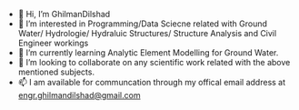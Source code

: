 - 👋 Hi, I’m GhilmanDilshad
- 👀 I’m interested in Programming/Data Sciecne related with Ground Water/ Hydrologie/ Hydraluic Structures/ Structure Analysis and Civil Engineer workings  
- 🌱 I’m currently learning Analytic Element Modelling for Ground Water.
- 💞️ I’m looking to collaborate on any scientific work related with the above mentioned subjects.
- 📫 I am available for communcation through my offical email address at engr.ghilmandilshad@gmail.com
<!---
GhilmanDilshad/GhilmanDilshad is a ✨ special ✨ repository because its `README.md` (this file) appears on your GitHub profile.
You can click the Preview link to take a look at your changes.
--->
